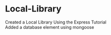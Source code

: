 # Local-Library
Created a Local Library Using the Express Tutorial
<br>
Added a database element using mongoose
